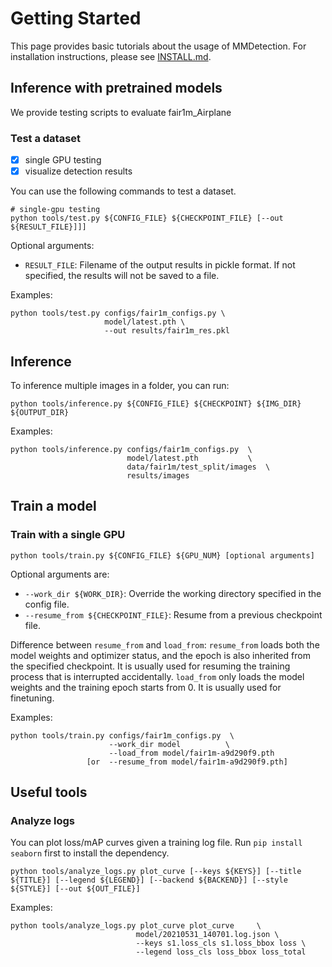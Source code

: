 # Getting Started

This page provides basic tutorials about the usage of MMDetection.
For installation instructions, please see [INSTALL.md](INSTALL.md).

## Inference with pretrained models

We provide testing scripts to evaluate fair1m_Airplane 

### Test a dataset

- [x] single GPU testing
- [x] visualize detection results

You can use the following commands to test a dataset.

```shell
# single-gpu testing
python tools/test.py ${CONFIG_FILE} ${CHECKPOINT_FILE} [--out ${RESULT_FILE}]]]
```

Optional arguments:
- `RESULT_FILE`: Filename of the output results in pickle format. If not specified, the results will not be saved to a file.

Examples:

```shell
python tools/test.py configs/fair1m_configs.py \
                     model/latest.pth \ 
                     --out results/fair1m_res.pkl
```

## Inference
To inference multiple images in a folder, you can run:

```
python tools/inference.py ${CONFIG_FILE} ${CHECKPOINT} ${IMG_DIR} ${OUTPUT_DIR}
```

Examples:

```shell
python tools/inference.py configs/fair1m_configs.py  \
                          model/latest.pth           \
                          data/fair1m/test_split/images  \
                          results/images             
```

## Train a model

### Train with a single GPU

```shell
python tools/train.py ${CONFIG_FILE} ${GPU_NUM} [optional arguments]
```

Optional arguments are:

- `--work_dir ${WORK_DIR}`: Override the working directory specified in the config file.
- `--resume_from ${CHECKPOINT_FILE}`: Resume from a previous checkpoint file.

Difference between `resume_from` and `load_from`:
`resume_from` loads both the model weights and optimizer status, and the epoch is also inherited from the specified checkpoint. It is usually used for resuming the training process that is interrupted accidentally.
`load_from` only loads the model weights and the training epoch starts from 0. It is usually used for finetuning.

Examples:

```shell
python tools/train.py configs/fair1m_configs.py  \
                      --work_dir model          \
                      --load_from model/fair1m-a9d290f9.pth
                 [or  --resume_from model/fair1m-a9d290f9.pth]
```

## Useful tools

### Analyze logs

You can plot loss/mAP curves given a training log file. Run `pip install seaborn` first to install the dependency.


```shell
python tools/analyze_logs.py plot_curve [--keys ${KEYS}] [--title ${TITLE}] [--legend ${LEGEND}] [--backend ${BACKEND}] [--style ${STYLE}] [--out ${OUT_FILE}]
```

Examples:

```shell
python tools/analyze_logs.py plot_curve plot_curve     \
                            model/20210531_140701.log.json \
                            --keys s1.loss_cls s1.loss_bbox loss \
                            --legend loss_cls loss_bbox loss_total
```
